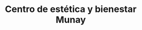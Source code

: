 ---
title: "Centro de estética y bienestar Munay"
url: /atarfe/centro-de-estetica-y-bienestar-munay/
shop: Kosmetik
---